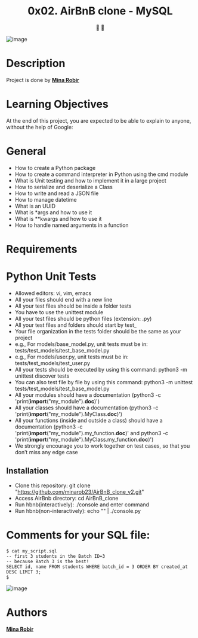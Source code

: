 <h1 align="center">
0x02. AirBnB clone - MySQL
</h1>

<p align="center">
   📄 🚀
</p>

![image](https://github.com/minarob23/AirBnB_clone_v2/assets/102999008/5aafa44f-02ab-4610-8ebc-a2120cccc5bd)



# Description
Project is done by  [**Mina Robir**](https://github.com/minarob23)

# Learning Objectives
At the end of this project, you are expected to be able to explain to anyone, without the help of Google:

# General
* How to create a Python package
* How to create a command interpreter in Python using the cmd module
* What is Unit testing and how to implement it in a large project
* How to serialize and deserialize a Class
* How to write and read a JSON file
* How to manage datetime
* What is an UUID
* What is *args and how to use it
* What is **kwargs and how to use it
* How to handle named arguments in a function

# Requirements
# Python Unit Tests
* Allowed editors: vi, vim, emacs
* All your files should end with a new line
* All your test files should be inside a folder tests
* You have to use the unittest module
* All your test files should be python files (extension: .py)
* All your test files and folders should start by test_
* Your file organization in the tests folder should be the same as your project
* e.g., For models/base_model.py, unit tests must be in: tests/test_models/test_base_model.py
* e.g., For models/user.py, unit tests must be in: tests/test_models/test_user.py
* All your tests should be executed by using this command: python3 -m unittest discover tests
* You can also test file by file by using this command: python3 -m unittest tests/test_models/test_base_model.py
* All your modules should have a documentation (python3 -c 'print(__import__("my_module").__doc__)')
* All your classes should have a documentation (python3 -c 'print(__import__("my_module").MyClass.__doc__)')
* All your functions (inside and outside a class) should have a documentation (python3 -c 'print(__import__("my_module").my_function.__doc__)' and python3 -c 'print(__import__("my_module").MyClass.my_function.__doc__)')
* We strongly encourage you to work together on test cases, so that you don’t miss any edge case
 
## Installation
* Clone this repository: git clone "https://github.com/minarob23/AirBnB_clone_v2.git"
* Access AirBnb directory: cd AirBnB_clone
* Run hbnb(interactively): ./console and enter command
* Run hbnb(non-interactively): echo "<command>" | ./console.py

# Comments for your SQL file:
```
$ cat my_script.sql
-- first 3 students in the Batch ID=3
-- because Batch 3 is the best!
SELECT id, name FROM students WHERE batch_id = 3 ORDER BY created_at DESC LIMIT 3;
$
```
![image](https://github.com/minarob23/AirBnB_clone_v2/assets/102999008/8bf67acf-faba-489a-968e-bd7b49756410)


# Authors 
[**Mina Robir**](https://github.com/minarob23)

